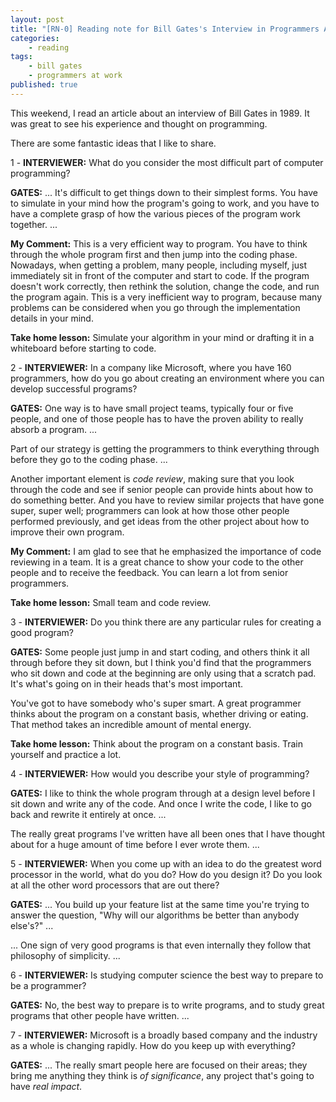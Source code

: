 ```yaml
---
layout: post
title: "[RN-0] Reading note for Bill Gates's Interview in Programmers At Work"
categories: 
    - reading
tags: 
    - bill gates
    - programmers at work
published: true
---
```


This weekend, I read an article about an interview of Bill Gates in 1989. It was 
great to see his experience and thought on programming. 

There are some fantastic ideas that I like to share. 

1 - **INTERVIEWER:** What do you consider the most difficult part of computer programming? 

**GATES:** ... It's difficult to get things down to their simplest forms. You 
have to simulate in your mind how the program's going to work, and you have
to have a complete grasp of how the various pieces of the program work 
together. ...

**My Comment:** This is a very efficient way to program. You have to think 
through the whole program first and then jump into the coding phase. Nowadays, 
when getting a problem, many people, including myself, just immediately 
sit in front of the computer and start to code. If the program doesn't work 
correctly, then rethink the solution, change the code, and run the program 
again. This is a very inefficient way to program, because many problems can 
be considered when you go through the implementation details in your mind. 

**Take home lesson:** Simulate your algorithm in your mind or drafting it in a 
whiteboard before starting to code. 



2 - **INTERVIEWER:** In a company like Microsoft, where you have 160 programmers, 
how do you go about creating an environment where you can develop successful 
programs? 

**GATES:** One way is to have small project teams, typically four or five 
people, and one of those people has to have the proven ability to really 
absorb a program. ... 

Part of our strategy is getting the programmers to think everything 
through before they go to the coding phase. ... 

Another important element is *code review*, making sure that you look 
through the code and see if senior people can provide hints about how 
to do something better. And you have to review similar projects that 
have gone super, super well; programmers can look at how those other 
people performed previously, and get ideas from the other project about 
how to improve their own program. 

**My Comment:** I am glad to see that he emphasized the importance of 
code reviewing in a team. It is a great chance to show your code to the 
other people and to receive the feedback. You can learn a lot from 
senior programmers. 

**Take home lesson:** Small team and code review. 

3 - **INTERVIEWER:** Do you think there are any particular rules for 
creating a good program? 

**GATES:** Some people just jump in and start coding, and others think it 
all through before they sit down, but I think you'd find that the programmers
who sit down and code at the beginning are only using that a scratch pad. 
It's what's going on in their heads that's most important. 

You've got to have somebody who's super smart. A great programmer thinks 
about the program on a constant basis, whether driving or eating. That 
method takes an incredible amount of mental energy. 

**Take home lesson:** Think about the program on a constant basis. Train 
yourself and practice a lot. 


4 - **INTERVIEWER:** How would you describe your style of programming? 

**GATES:** I like to think the whole program through at a design level 
before I sit down and write any of the code. And once I write the code, 
I like to go back and rewrite it entirely at once. ...

The really great programs I've written have all been ones that I have
thought about for a huge amount of time before I ever wrote them. ...

5 - **INTERVIEWER:** When you come up with an idea to do the greatest 
word processor in the world, what do you do? How do you design it? Do 
you look at all the other word processors that are out there?  

**GATES:** ... You build up your feature list at the same time you're 
trying to answer the question, "Why will our algorithms be better than 
anybody else's?" ...

... One sign of very good programs is that even internally they follow
that philosophy of simplicity. ...

6 - **INTERVIEWER:** Is studying computer science the best way to prepare
to be a programmer? 

**GATES:** No, the best way to prepare is to write programs, and to study
great programs that other people have written. ...

7 - **INTERVIEWER:** Microsoft is a broadly based company and the industry 
as a whole is changing rapidly. How do you keep up with everything? 

**GATES:** ... The really smart people here are focused on their areas; 
they bring me anything they think is *of significance*, any project that's 
going to have *real impact*. 







